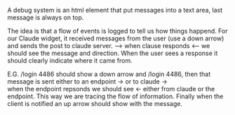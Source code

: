 A debug system is an html element that put messages into a text area, last message is always on top.

The idea is that a flow of events is logged to tell us how things happend.  For our Claude widget, it received messages from the user (use a down arrow) and sends the post to claude server.  --> when clause responds <-- we should see the message and direction. When the user sees a response it should clearly indicate where it came from.

E.G. 
/login 4486 should show a down arrow and /login 4486,
then that message is sent either to an endpoint -> or to claude ->  
when the endpoint repsonds we should see <- either from claude or the endpoint. This way we are tracing the flow of information.
Finally when the client is notified an up arrow should show with the message.